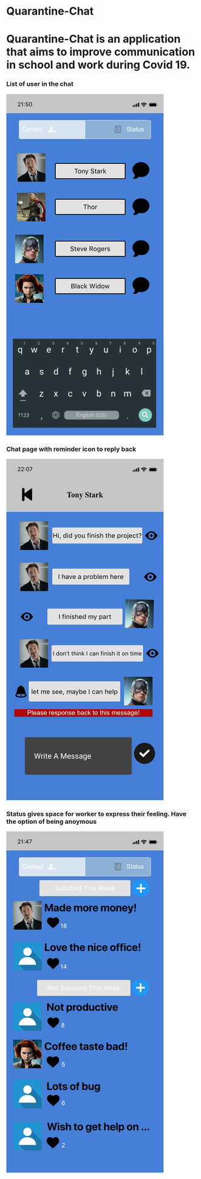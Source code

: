 # Quarantine-Chat

# Quarantine-Chat is an application that aims to improve communication in school and work during Covid 19.

### List of user in the chat
![List](https://github.com/simianfeng/New/blob/master/img/1.1-Main.png)

### Chat page with reminder icon to reply back
![Chat](https://github.com/simianfeng/New/blob/master/img/2.1-Chat%202.png)

### Status gives space for worker to express their feeling. Have the option of being anoymous
![Status](https://github.com/simianfeng/New/blob/master/img/5.1-Status.png)

